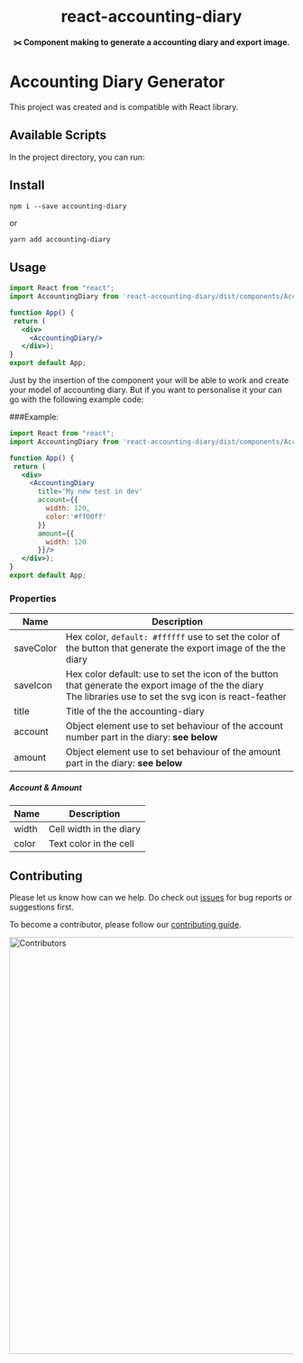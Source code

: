 <h1 align="center">react-accounting-diary</h1>

<p align="center"><strong>✂️ Component making to generate a accounting diary and export image.</strong></p>

[//]: # (<p align="center">)

[//]: # (<a href="/LICENSE"><img src="https://img.shields.io/github/license/bubkoo/html-to-image?style=flat-square" alt="MIT License"></a>)

[//]: # (<a href="https://www.typescriptlang.org"><img alt="Language" src="https://img.shields.io/badge/language-TypeScript-blue.svg?style=flat-square"></a>)

[//]: # (<a href="https://github.com/bubkoo/html-to-image/pulls"><img alt="PRs Welcome" src="https://img.shields.io/badge/PRs-Welcome-brightgreen.svg?style=flat-square"></a>)

[//]: # (<a href="https://github.com/bubkoo/html-to-image/actions/workflows/ci.yml"><img alt="build" src="https://img.shields.io/github/workflow/status/bubkoo/html-to-image/%F0%9F%91%B7%E3%80%80CI/master?logo=github&style=flat-square"></a>)

[//]: # (<a href="https://app.codecov.io/gh/bubkoo/html-to-image"><img alt="coverage" src="https://img.shields.io/codecov/c/gh/bubkoo/html-to-image?logo=codecov&style=flat-square&token=BWweeU2uNX"></a>)

[//]: # (<a href="https://lgtm.com/projects/g/bubkoo/html-to-image/context:javascript" rel="nofollow"><img alt="Language grade: JavaScript" src="https://img.shields.io/lgtm/grade/javascript/g/bubkoo/html-to-image.svg?logo=lgtm&style=flat-square" /></a>)

[//]: # (</p>)

[//]: # ()
[//]: # (<p align="center">)

[//]: # (<a href="https://www.npmjs.com/package/html-to-image" rel="nofollow"><img alt="NPM Package" src="https://img.shields.io/npm/v/html-to-image.svg?style=flat-square" /></a>)

[//]: # (<a href="https://www.npmjs.com/package/html-to-image" rel="nofollow"><img alt="NPM Downloads" src="http://img.shields.io/npm/dm/html-to-image.svg?style=flat-square" /></a>)

[//]: # (<a href="https://david-dm.org/bubkoo/html-to-image?type=dev" rel="nofollow"><img alt="devDependencies Status" src="https://david-dm.org/bubkoo/html-to-image/dev-status.svg?style=flat-square" /></a>)

[//]: # (</p>)


# Accounting Diary Generator

This project was created and is compatible with React library.

## Available Scripts
In the project directory, you can run:

## Install
```shell
npm i --save accounting-diary
```
or
```bash
yarn add accounting-diary
```
## Usage
 ```jsx
import React from "react";
import AccountingDiary from 'react-accounting-diary/dist/components/AccountingDiary'

function App() {
  return (
    <div>
      <AccountingDiary/>
    </div>);
}
export default App;
 ```
Just by the insertion of the component your will be able to work and create your model of accounting diary.
But if you want to personalise it your can go with the following example code:

###Example:

 ```jsx
import React from "react";
import AccountingDiary from 'react-accounting-diary/dist/components/AccountingDiary'

function App() {
  return (
    <div>
      <AccountingDiary
        title='My new test in dev'
        account={{
          width: 120,
          color:'#ff00ff'
        }}
        amount={{
          width: 120
        }}/>
    </div>);
}
export default App;
 ```

### Properties

| Name      | Description                                                                                                                                                                              | 
|-----------|------------------------------------------------------------------------------------------------------------------------------------------------------------------------------------------|
| saveColor | Hex color, `default: #ffffff` use to set the color of the button that generate the export image of the the diary                                                                         |
| saveIcon  | Hex color default: <Download size={16}/> use to set the icon of the button that generate the export image of the the diary <br/> The libraries use to set the svg icon is react-feather |
| title     | Title of the the accounting-diary                                                                                                                                                        |
| account   | Object element use to set behaviour of the account number part in the diary: **see below**                                                                                               |
| amount    | Object element use to set behaviour of the amount part in the diary: **see below**                                                                                                       |

##### Account & Amount
| Name  | Description                      | 
|-------|----------------------------------|
| width | Cell width in the diary          |
| color | Text color in the cell           |

## Contributing

Please let us know how can we help. Do check out [issues](https://github.com/ruthel/accounting-diary/issues) for bug reports or suggestions first.

To become a contributor, please follow our [contributing guide](/CONTRIBUTING.md).

<a href="https://github.com/ruthel/accounting-diary/graphs/contributors">
  <img src="/CONTRIBUTORS.svg" alt="Contributors" width="740" />
</a>